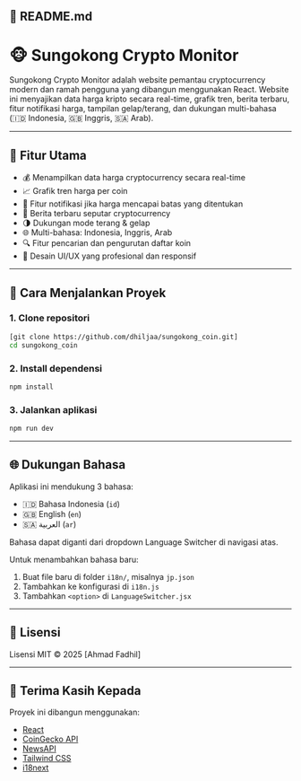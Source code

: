 

## 📄 README.md

# 🐵 Sungokong Crypto Monitor

Sungokong Crypto Monitor adalah website pemantau cryptocurrency modern dan ramah pengguna yang dibangun menggunakan React. Website ini menyajikan data harga kripto secara real-time, grafik tren, berita terbaru, fitur notifikasi harga, tampilan gelap/terang, dan dukungan multi-bahasa (🇮🇩 Indonesia, 🇬🇧 Inggris, 🇸🇦 Arab).

---

## 🚀 Fitur Utama

- 💰 Menampilkan data harga cryptocurrency secara real-time
- 📈 Grafik tren harga per coin
- 🔔 Fitur notifikasi jika harga mencapai batas yang ditentukan
- 📰 Berita terbaru seputar cryptocurrency
- 🌗 Dukungan mode terang & gelap
- 🌐 Multi-bahasa: Indonesia, Inggris, Arab
- 🔍 Fitur pencarian dan pengurutan daftar koin
- 🧭 Desain UI/UX yang profesional dan responsif

---

## 🔧 Cara Menjalankan Proyek

### 1. Clone repositori

```bash
[git clone https://github.com/dhiljaa/sungokong_coin.git]
cd sungokong_coin
````

### 2. Install dependensi

```bash
npm install
```

### 3. Jalankan aplikasi

```bash
npm run dev
```

---

## 🌐 Dukungan Bahasa

Aplikasi ini mendukung 3 bahasa:

* 🇮🇩 Bahasa Indonesia (`id`)
* 🇬🇧 English (`en`)
* 🇸🇦 العربية (`ar`)

Bahasa dapat diganti dari dropdown Language Switcher di navigasi atas.

Untuk menambahkan bahasa baru:

1. Buat file baru di folder `i18n/`, misalnya `jp.json`
2. Tambahkan ke konfigurasi di `i18n.js`
3. Tambahkan `<option>` di `LanguageSwitcher.jsx`

---

## 📃 Lisensi

Lisensi MIT © 2025 \[Ahmad Fadhil]

---

## 🙏 Terima Kasih Kepada

Proyek ini dibangun menggunakan:

* [React](https://reactjs.org/)
* [CoinGecko API](https://www.coingecko.com/)
* [NewsAPI](https://newsapi.org/)
* [Tailwind CSS](https://tailwindcss.com/)
* [i18next](https://react.i18next.com/)

